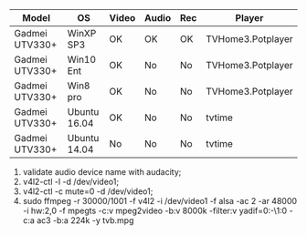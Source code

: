 Model|OS|Video|Audio|Rec|Player
-|-|-|-|-|-
Gadmei UTV330+|WinXP SP3|OK|OK|OK|TVHome3.Potplayer
Gadmei UTV330+|Win10 Ent|OK|No|No|TVHome3.Potplayer
Gadmei UTV330+|Win8 pro|OK|No|No|TVHome3.Potplayer
Gadmei UTV330+|Ubuntu 16.04|OK|No|No|tvtime
Gadmei UTV330+|Ubuntu 14.04|No|No|No|tvtime

1. validate audio device name with audacity;
2. v4l2-ctl -l -d /dev/video1;
3. v4l2-ctl -c mute=0 -d /dev/video1;
4. sudo ffmpeg -r 30000/1001 -f v4l2 -i /dev/video1 -f alsa -ac 2 -ar 48000 -i hw:2,0 -f mpegts -c:v mpeg2video -b:v 8000k -filter:v yadif=0:-\1:0 -c:a ac3 -b:a 224k -y tvb.mpg
